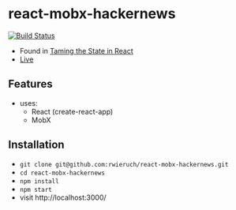 # react-mobx-hackernews

[![Build Status](https://travis-ci.org/rwieruch/react-mobx-hackernews.svg?branch=master)](https://travis-ci.org/rwieruch/react-mobx-hackernews)

* Found in [Taming the State in React](https://roadtoreact.com/course-details?courseId=TAMING_THE_STATE)
* [Live](https://tranquil-retreat-11447.herokuapp.com/)

## Features

* uses:
  * React (create-react-app)
  * MobX

## Installation

* `git clone git@github.com:rwieruch/react-mobx-hackernews.git`
* `cd react-mobx-hackernews`
* `npm install`
* `npm start`
* visit http://localhost:3000/
